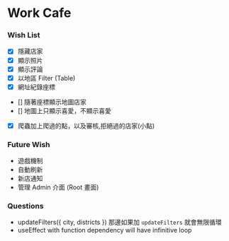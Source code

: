 # Work Cafe

### Wish List

- [x] 隱藏店家
- [x] 顯示照片
- [x] 顯示評論
- [x] 以地區 Filter (Table)
- [x] 網址紀錄座標
- [] 隨著座標顯示地圖店家
- [] 地圖上只顯示喜愛，不顯示喜愛
- [x] 爬蟲加上爬過的點，以及審核,拒絕過的店家(小點)

### Future Wish

* 遊戲機制
* 自動刷新
* 新店通知
* 管理 Admin 介面 (Root 畫面)
### Questions

* updateFilters({ city, districts }) 那邊如果加 `updateFilters` 就會無限循環
* useEffect with function dependency will have infinitive loop
